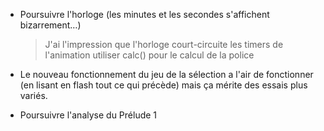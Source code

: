 * Poursuivre l'horloge (les minutes et les secondes s'affichent bizarrement…)
  > J'ai l'impression que l'horloge court-circuite les timers de l'animation
  > utiliser calc() pour le calcul de la police
  
* Le nouveau fonctionnement du jeu de la sélection a l'air de fonctionner (en lisant en flash tout ce qui précède) mais ça mérite des essais plus variés.


* Poursuivre l'analyse du Prélude 1

